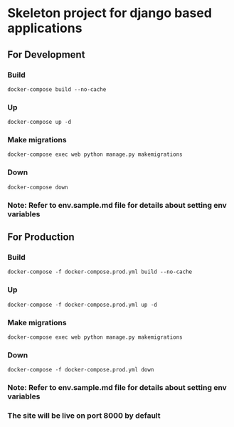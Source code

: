 # Skeleton project for django based applications
## For Development
### Build
```shell
docker-compose build --no-cache
```

### Up
```shell
docker-compose up -d
```

### Make migrations
```shell
docker-compose exec web python manage.py makemigrations
```

### Down
```shell
docker-compose down
```
### Note: Refer to env.sample.md file for details about setting env variables


## For Production
### Build
```shell
docker-compose -f docker-compose.prod.yml build --no-cache
```

### Up
```shell
docker-compose -f docker-compose.prod.yml up -d
```

### Make migrations
```shell
docker-compose exec web python manage.py makemigrations
```

### Down
```shell
docker-compose -f docker-compose.prod.yml down
```
### Note: Refer to env.sample.md file for details about setting env variables
### The site will be live on port 8000 by default
